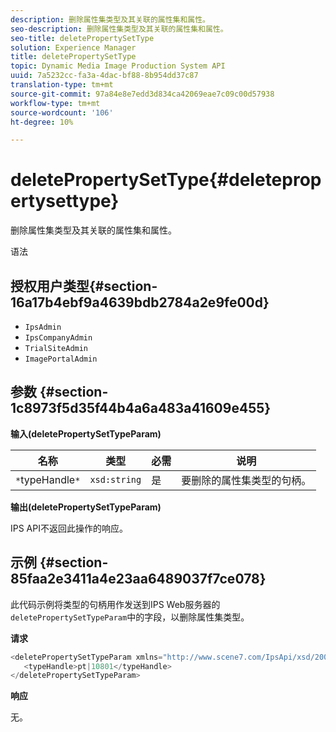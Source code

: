 ```yaml
---
description: 删除属性集类型及其关联的属性集和属性。
seo-description: 删除属性集类型及其关联的属性集和属性。
seo-title: deletePropertySetType
solution: Experience Manager
title: deletePropertySetType
topic: Dynamic Media Image Production System API
uuid: 7a5232cc-fa3a-4dac-bf88-8b954dd37c87
translation-type: tm+mt
source-git-commit: 97a84e8e7edd3d834ca42069eae7c09c00d57938
workflow-type: tm+mt
source-wordcount: '106'
ht-degree: 10%

---
```



# deletePropertySetType{#deletepropertysettype}

删除属性集类型及其关联的属性集和属性。

语法

## 授权用户类型{#section-16a17b4ebf9a4639bdb2784a2e9fe00d}

* `IpsAdmin`
* `IpsCompanyAdmin`
* `TrialSiteAdmin`
* `ImagePortalAdmin`

## 参数 {#section-1c8973f5d35f44b4a6a483a41609e455}

**输入(deletePropertySetTypeParam)**

| 名称 | 类型 | 必需 | 说明 |
|---|---|---|---|
| `*`typeHandle`*` | `xsd:string` | 是 | 要删除的属性集类型的句柄。 |

**输出(deletePropertySetTypeParam)**

IPS API不返回此操作的响应。

## 示例 {#section-85faa2e3411a4e23aa6489037f7ce078}

此代码示例将类型的句柄用作发送到IPS Web服务器的`deletePropertySetTypeParam`中的字段，以删除属性集类型。

**请求**

```java
<deletePropertySetTypeParam xmlns="http://www.scene7.com/IpsApi/xsd/2008-01-15">
   <typeHandle>pt|10801</typeHandle>
</deletePropertySetTypeParam>
```

**响应**

无。
